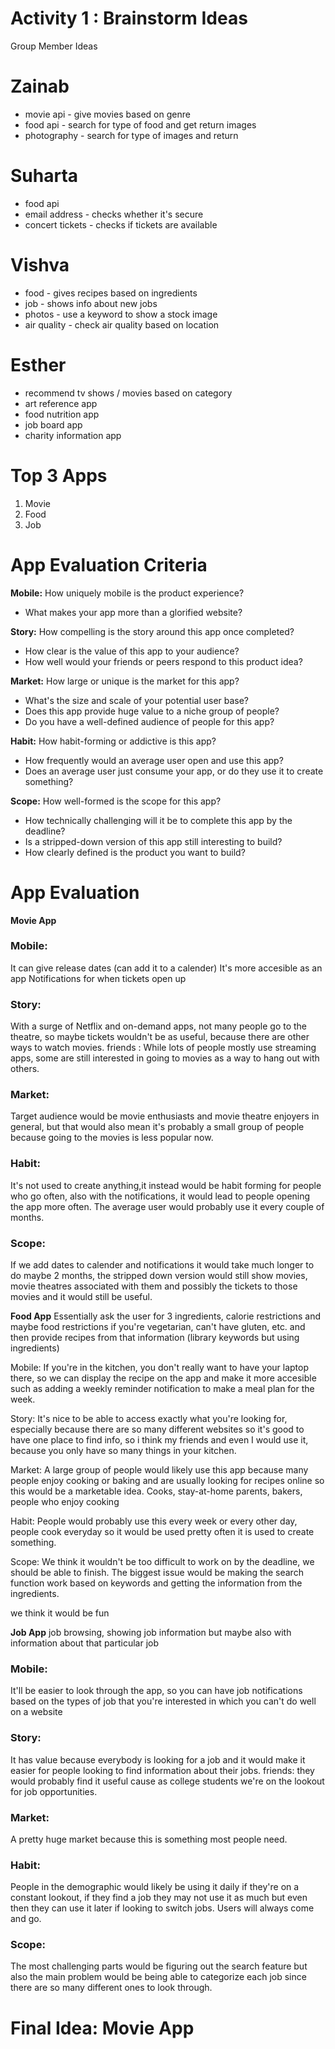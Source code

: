 # Activity 1 : Brainstorm Ideas


Group Member Ideas

# Zainab
* movie api - give movies based on genre
* food api - search for type of food and get return images
* photography - search for type of images and return

# Suharta
* food api 
* email address - checks whether it's secure
* concert tickets - checks if tickets are available

# Vishva
* food - gives recipes based on ingredients
* job - shows info about new jobs
* photos - use a keyword to show a stock image
* air quality - check air quality based on location

# Esther
* recommend tv shows / movies based on category
* art reference app
* food nutrition app
* job board app
* charity information app

# Top 3 Apps
1. Movie
2. Food
3. Job 

# App Evaluation Criteria
**Mobile:** How uniquely mobile is the product experience?
* What makes your app more than a glorified website?

**Story:** How compelling is the story around this app once completed?
* How clear is the value of this app to your audience?
* How well would your friends or peers respond to this product idea?


**Market:** How large or unique is the market for this app?
* What's the size and scale of your potential user base?
* Does this app provide huge value to a niche group of people?
* Do you have a well-defined audience of people for this app?


**Habit:** How habit-forming or addictive is this app?
* How frequently would an average user open and use this app?
* Does an average user just consume your app, or do they use it to create something?


**Scope:** How well-formed is the scope for this app?
* How technically challenging will it be to complete this app by the deadline?
* Is a stripped-down version of this app still interesting to build?
* How clearly defined is the product you want to build?

# App Evaluation

**Movie App**
### Mobile: 
It can give release dates (can add it to a calender)
It's more accesible as an app
Notifications for when tickets open up

### Story:
With a surge of Netflix and on-demand apps, not many people go to the theatre, so maybe tickets wouldn't be as useful, because there are other ways to watch movies. 
friends : While lots of people mostly use streaming apps, some are still interested in going to movies as a way to hang out with others.

### Market:
Target audience would be movie enthusiasts and movie theatre enjoyers in general, but that would also mean it's probably a small group of people because going to the movies is less popular now.

### Habit:
It's not used to create anything,it instead would be habit forming for people who go often, also with the notifications, it would lead to people opening the app more often.
The average user would probably use it every couple of months.

### Scope:
If we add dates to calender and notifications it would take much longer to do maybe 2 months, 
the stripped down version would still show movies, movie theatres associated with them and possibly the tickets to those movies and it would still be useful.

**Food App** 
Essentially ask the user for 3 ingredients, calorie restrictions and maybe food restrictions if you're vegetarian, can't have gluten, etc. and then provide recipes from that information (library keywords but using ingredients)

Mobile: If you're in the kitchen, you don't really want to have your laptop there, so we can display the recipe on the app and make it more accesible such as adding a weekly reminder notification to make a meal plan for the week.

Story: 
It's nice to be able to access exactly what you're looking for, especially because there are so many different websites so it's good to have one place to find info, so i think my friends and even I would use it, because you only have so many things in your kitchen.

Market:
A large group of people would likely use this app because many people enjoy cooking or baking and are usually looking for recipes online so this would be a marketable idea.
Cooks, stay-at-home parents, bakers, people who enjoy cooking

Habit:
People would probably use this every week or every other day, people cook everyday so it would be used pretty often
it is used to create something.

Scope:
We think it wouldn't be too difficult to work on by the deadline, we should be able to finish. The biggest issue would be making the search function work based on keywords and getting the information from the ingredients.

we think it would be fun

**Job App** 
job browsing, showing job information but maybe also with information about that particular job
### Mobile: 
It'll be easier to look through the app, so you can have job notifications based on the types of job that you're interested in which you can't do well on a website

### Story:
It has value because everybody is looking for a job and it would make it easier for people looking to find information about their jobs. 
friends: they would probably find it useful cause as college students we're on the lookout for job opportunities.

### Market:
A pretty huge market because this is something most people need.

### Habit:
People in the demographic would likely be using it daily if they're on a constant lookout, 
if they find a job they may not use it as much but even then they can use it later if looking to switch jobs.
Users will always come and go.

### Scope:
The most challenging parts would be figuring out the search feature but also the main problem would be being able to categorize each job since there are so many different ones to look through.


# Final Idea: Movie App 